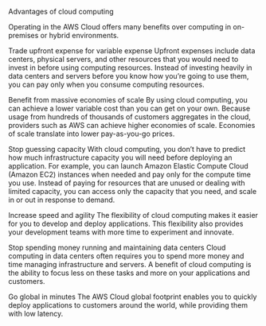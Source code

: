Advantages of cloud computing

Operating in the AWS Cloud offers many benefits over computing in on-premises or hybrid environments. 

Trade upfront expense for variable expense
Upfront expenses include data centers, physical servers, and other resources that you would need to invest in before using computing resources. 
Instead of investing heavily in data centers and servers before you know how you’re going to use them, you can pay only when you consume computing resources.

Benefit from massive economies of scale
By using cloud computing, you can achieve a lower variable cost than you can get on your own. 
Because usage from hundreds of thousands of customers aggregates in the cloud, providers such as AWS can achieve higher economies of scale. Economies of scale translate into lower pay-as-you-go prices.

Stop guessing capacity
With cloud computing, you don’t have to predict how much infrastructure capacity you will need before deploying an application. 
For example, you can launch Amazon Elastic Compute Cloud (Amazon EC2) instances when needed and pay only for the compute time you use. Instead of paying for resources that are unused or dealing with limited capacity, you can access only the capacity that you need, and scale in or out in response to demand. 

Increase speed and agility
The flexibility of cloud computing makes it easier for you to develop and deploy applications.
This flexibility also provides your development teams with more time to experiment and innovate.

Stop spending money running and maintaining data centers
Cloud computing in data centers often requires you to spend more money and time managing infrastructure and servers. 
A benefit of cloud computing is the ability to focus less on these tasks and more on your applications and customers.

Go global in minutes
The AWS Cloud global footprint enables you to quickly deploy applications to customers around the world, while providing them with low latency.